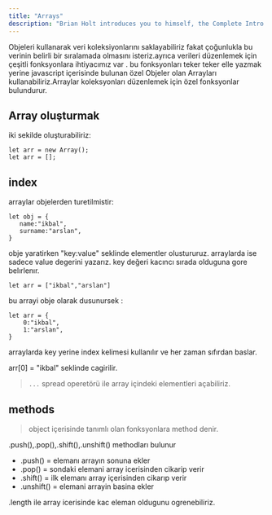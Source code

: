```yaml
---
title: "Arrays"
description: "Brian Holt introduces you to himself, the Complete Intro to React version 6, and what you can expect to learn"
---
```


Objeleri kullanarak veri koleksiyonlarını saklayabiliriz fakat çoğunlukla bu verinin belirli bir sıralamada olmasını isteriz.ayrıca verileri düzenlemek için çeşitli fonksyonlara ihtiyacımız var . bu fonksyonları teker teker elle yazmak yerine javascript içerisinde bulunan özel Objeler olan Arrayları kullanabiliriz.Arraylar koleksyonları düzenlemek için özel fonksyonlar bulundurur.

## Array oluşturmak

iki sekilde oluşturabiliriz:

```
let arr = new Array();
let arr = [];
```

## index

arraylar objelerden turetilmistir:

```
let obj = {
   name:"ikbal",
   surname:"arslan",
}
```

obje yaratirken "key:value" seklinde elementler olustururuz. arraylarda ise sadece value degerini yazarız. key değeri kacıncı sırada olduguna gore belırlenır.

```
let arr = ["ikbal","arslan"]
```

bu arrayi obje olarak dusunursek :

```
let arr = {
    0:"ikbal",
    1:"arslan",
}
```

arraylarda key yerine index kelimesi kullanılır ve her zaman sıfırdan baslar.

arr[0] = "ikbal" seklinde cagirilir.

> `...` spread operetörü ile array içindeki elementleri açabiliriz.

## methods

> object içerisinde tanımlı olan fonksyonlara method denir.

.push(),.pop(),.shift(),.unshift() methodları bulunur

- .push() = elemanı arrayın sonuna ekler
- .pop() = sondaki elemani array icerisinden cikarip verir
- .shift() = ilk elemanı array içerisinden cikarıp verir
- .unshift() = elemani arrayin basina ekler

.length ile array icerisinde kac eleman oldugunu ogrenebiliriz.
